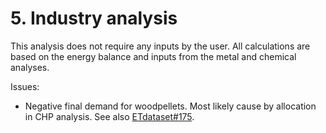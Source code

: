 # 5. Industry analysis

This analysis does not require any inputs by the user. All calculations are based on the energy balance and inputs from the metal and chemical analyses.


Issues:

- Negative final demand for woodpellets. Most likely cause by allocation in CHP analysis. See also [ETdataset#175](https://github.com/quintel/etdataset/issues/175).
